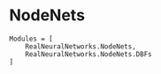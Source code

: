 # NodeNets 

```@autodocs
Modules = [
    RealNeuralNetworks.NodeNets,
    RealNeuralNetworks.NodeNets.DBFs
]
```
